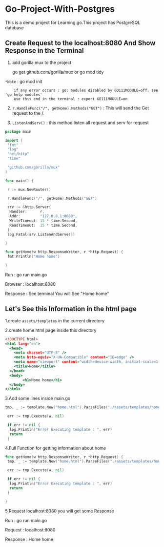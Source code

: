 # Go-Project-With-Postgres

This is a demo project for Learning go.This project has PostgreSQL database

## Create Request to the localhost:8080 And Show Response in the Terminal

1. add gorilla mux to the project

    go get github.com/gorilla/mux or go mod tidy

``*Note`` : go mod init

        if any error occurs : go: modules disabled by GO111MODULE=off; see 'go help modules'
        use this cmd in the terminal : export GO111MODULE=on

2. ``r.HandleFunc("/", getHome).Methods("GET")`` : This will send the Get request to the /.

3. ``ListenAndServ()`` : this method listen all request and serv for request

```go
package main

import (
 "fmt"
 "log"
 "net/http"
 "time"

 "github.com/gorilla/mux"
)

func main() {

 r := mux.NewRouter()

 r.HandleFunc("/", getHome).Methods("GET")

 srv := &http.Server{
  Handler:      r,
  Addr:         "127.0.0.1:8080",
  WriteTimeout: 15 * time.Second,
  ReadTimeout:  15 * time.Second,
 }
 log.Fatal(srv.ListenAndServe())

}

func getHome(w http.ResponseWriter, r *http.Request) {
 fmt.Println("Home home")

}
```

Run : go run main.go

Browser : localhost:8080

Response : See terminal You will See "Home home"

## Let's See this Information in the html page

1.create ``assets/templates`` in the current directory

2.create home.html page inside this directory

```htm
<!DOCTYPE html>
<html lang="en">
  <head>
    <meta charset="UTF-8" />
    <meta http-equiv="X-UA-Compatible" content="IE=edge" />
    <meta name="viewport" content="width=device-width, initial-scale=1.0" />
    <title>Home</title>
  </head>
  <body>
        <h1>Home home</h1>
  </body>
</html>

```

3.Add some lines inside main.go

```go
tmp, _ := template.New("home.html").ParseFiles("./assets/templates/home.html")

 err := tmp.Execute(w, nil)

 if err != nil {
  log.Println("Error Executing template : ", err)
  return
 }
```

4.Full Function for getting information about home

```go
func getHome(w http.ResponseWriter, r *http.Request) {
 tmp, _ := template.New("home.html").ParseFiles("./assets/templates/home.html")

 err := tmp.Execute(w, nil)

 if err != nil {
  log.Println("Error Executing template : ", err)
  return
 }

}
```

5.Request localhost:8080 you will get some Response

Run : go run main.go

Request : localhost:8080

Response : Home home
